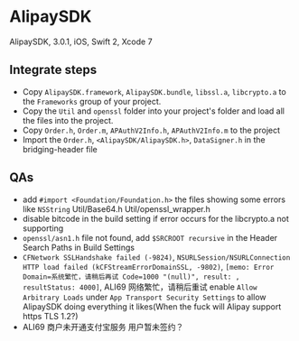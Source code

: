 # AlipaySDK
AlipaySDK, 3.0.1, iOS, Swift 2, Xcode 7

## Integrate steps
- Copy `AlipaySDK.framework`, `AlipaySDK.bundle`, `libssl.a`, `libcrypto.a` to the `Frameworks` group of your project.
- Copy the `Util` and `openssl` folder into your project's folder and load all the files into the project.
- Copy `Order.h`, `Order.m`, `APAuthV2Info.h`, `APAuthV2Info.m` to the project
- Import the `Order.h`, `<AlipaySDK/AlipaySDK.h>`, `DataSigner.h` in the bridging-header file
## QAs
- add `#import <Foundation/Foundation.h>` the files showing some errors like `NSString` Util/Base64.h Util/openssl_wrapper.h
- disable bitcode in the build setting if error occurs for the libcrypto.a not supporting
- `openssl/asn1.h` file not found, add `$SRCROOT recursive` in the Header Search Paths in Build Settings
- `CFNetwork SSLHandshake failed (-9824)`, 
	`NSURLSession/NSURLConnection HTTP load failed (kCFStreamErrorDomainSSL, -9802)`,
	`[memo: Error Domain=系统繁忙，请稍后再试 Code=1000 "(null)", result: , resultStatus: 4000]`,
	ALI69 网络繁忙，请稍后重试
	enable `Allow Arbitrary Loads` under `App Transport Security Settings` to allow AlipaySDK doing everything it likes(When the fuck will Alipay support https TLS 1.2?)
- ALI69 商户未开通支付宝服务
用户暂未签约？

